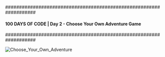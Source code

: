###################################################################
#### 100 DAYS OF CODE | Day 2 - Choose Your Own Adventure Game ####
###################################################################

![Choose_Your_Own_Adventure](https://user-images.githubusercontent.com/44852992/198833764-c034c26f-4549-42f6-96a2-643fc05350bb.gif)
